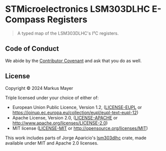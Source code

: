 # STMicroelectronics LSM303DLHC E-Compass Registers

> A typed map of the LSM303DLHC's I²C registers.

## Code of Conduct

We abide by the [Contributor Covenant][cc] and ask that you do as well.

## License

Copyright © 2024 Markus Mayer

Triple licensed under your choice of either of:

- European Union Public Licence, Version 1.2, ([LICENSE-EUPL](LICENSE-EUPL)
  or https://joinup.ec.europa.eu/collection/eupl/eupl-text-eupl-12)
- Apache License, Version 2.0, ([LICENSE-APACHE](LICENSE-APACHE) or http://www.apache.org/licenses/LICENSE-2.0)
- MIT license ([LICENSE-MIT](LICENSE-MIT) or http://opensource.org/licenses/MIT)

This work includes parts of Jorge Aparicio's [lsm303dlhc](https://github.com/japaric/lsm303dlhc) crate,
made available under MIT and Apache 2.0 licenses.

[cc]: https://contributor-covenant.org
